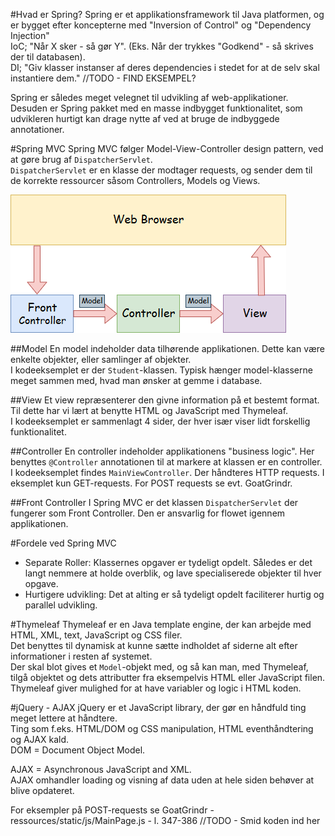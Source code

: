 #Hvad er Spring?
Spring er et applikationsframework til Java platformen, og er bygget efter koncepterne med "Inversion of Control" og "Dependency Injection"\
IoC; "Når X sker - så gør Y". (Eks. Når der trykkes "Godkend" - så skrives der til databasen).\
DI; "Giv klasser instanser af deres dependencies i stedet for at de selv skal instantiere dem."
//TODO - FIND EKSEMPEL?

Spring er således meget velegnet til udvikling af web-applikationer.\
Desuden er Spring pakket med en masse indbygget funktionalitet, som udvikleren hurtigt kan drage nytte af ved at bruge de indbyggede annotationer.

#Spring MVC
Spring MVC følger Model-View-Controller design pattern, ved at gøre brug af `DispatcherServlet`.\
`DispatcherServlet` er en klasse der modtager requests, og sender dem til de korrekte ressourcer såsom Controllers, Models og Views.

![Spring Web MVC](spring-web-model-view-controller.png?raw=true "Spring Web MVC")

##Model
En model indeholder data tilhørende applikationen. Dette kan være enkelte objekter, eller samlinger af objekter.\
I kodeeksemplet er der `Student`-klassen. Typisk hænger model-klasserne meget sammen med, hvad man ønsker at gemme i database.

##View
Et view repræsenterer den givne information på et bestemt format. Til dette har vi lært at benytte HTML og JavaScript med Thymeleaf.\
I kodeeksemplet er sammenlagt 4 sider, der hver især viser lidt forskellig funktionalitet.

##Controller
En controller indeholder applikationens "business logic". Her benyttes `@Controller` annotationen til at markere at klassen er en controller.\
I kodeeksemplet findes `MainViewController`. Der håndteres HTTP requests. I eksemplet kun GET-requests. For POST requests se evt. GoatGrindr. 

##Front Controller
I Spring MVC er det klassen `DispatcherServlet` der fungerer som Front Controller. Den er ansvarlig for flowet igennem applikationen.

#Fordele ved Spring MVC
- Separate Roller: Klassernes opgaver er tydeligt opdelt. Således er det langt nemmere at holde overblik, og lave specialiserede objekter til hver opgave.
- Hurtigere udvikling: Det at alting er så tydeligt opdelt faciliterer hurtig og parallel udvikling.

#Thymeleaf
Thymeleaf er en Java template engine, der kan arbejde med HTML, XML, text, JavaScript og CSS filer.\
Det benyttes til dynamisk at kunne sætte indholdet af siderne alt efter informationer i resten af systemet.\
Der skal blot gives et `Model`-objekt med, og så kan man, med Thymeleaf, tilgå objektet og dets attributter fra eksempelvis HTML eller JavaScript filen. 
Thymeleaf giver mulighed for at have variabler og logic i HTML koden.

#jQuery - AJAX
jQuery er et JavaScript library, der gør en håndfuld ting meget lettere at håndtere.\
Ting som f.eks. HTML/DOM og CSS manipulation, HTML eventhåndtering og AJAX kald.\
DOM = Document Object Model.

AJAX = Asynchronous JavaScript and XML.\
AJAX omhandler loading og visning af data uden at hele siden behøver at blive opdateret.

For eksempler på POST-requests se GoatGrindr - ressources/static/js/MainPage.js - l. 347-386
//TODO - Smid koden ind her
